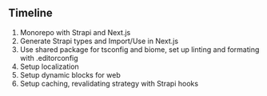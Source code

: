## Timeline

1. Monorepo with Strapi and Next.js 
2. Generate Strapi types and Import/Use in Next.js
3. Use shared package for tsconfig and biome, set up linting and formating with .editorconfig
4. Setup localization
5. Setup dynamic blocks for web
6. Setup caching, revalidating strategy with Strapi hooks
